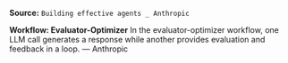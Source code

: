 **Source:** `Building effective agents _ Anthropic`

**Workflow: Evaluator-Optimizer**
In the evaluator-optimizer workflow, one LLM call generates a response while another provides evaluation and feedback in a loop. — Anthropic
